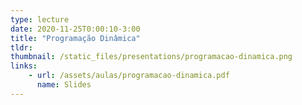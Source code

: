 ```yaml
---
type: lecture
date: 2020-11-25T0:00:10-3:00
title: "Programação Dinâmica"
tldr:
thumbnail: /static_files/presentations/programacao-dinamica.png
links: 
    - url: /assets/aulas/programacao-dinamica.pdf
      name: Slides
---
```

